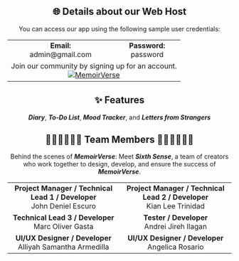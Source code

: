 <div align="center">

## 🌐 Details about our Web Host 

You can access our app using the following sample user credentials:

  <table align="center"; margin: auto;">
    <tr>
      <td align="center">
        <strong>Email:</strong><br>
        admin@gmail.com
      </td>
      <td align="center">
        <strong>Password:</strong><br>
        password
      </td>
    </tr>
    <tr>
      <td colspan="2" align="center">
        Join our community by signing up for an account.<br>
        <a href=" https://memoirverse.site/">
        <img src="https://img.shields.io/badge/Visit%20MemoirVerse-lightgreen" alt="MemoirVerse">
        </a>
      </td>
    </tr>
  </table>

## ✨ Features 
 **_Diary_**,
 **_To-Do List_**, 
 **_Mood Tracker_**, and
 **_Letters from Strangers_**

## 🧑‍💻👩‍💻🧑‍💻 Team Members 👩‍💻🧑‍💻🧑‍💻

Behind the scenes of **_MemoirVerse_**: Meet **_Sixth Sense_**, a team of creators who work together to design, develop, and ensure the success of **_MemoirVerse_**.      
  <table align="center">
    <tr>
      <td align="center"><strong>Project Manager / Technical Lead 1 / Developer</strong><br>John Deniel Escuro</td>
      <td align="center"><strong>Project Manager / Technical Lead 2 / Developer</strong><br>Kian Lee Trinidad</td>
    </tr>
    <tr>
      <td align="center"><strong>Technical Lead 3 / Developer</strong><br>Marc Oliver Gasta</td>
      <td align="center"><strong>Tester / Developer</strong><br>Andrei Jireh Ilagan</td>
    </tr>
    <tr>     
      <td align="center"><strong>UI/UX Designer / Developer</strong><br>Alliyah Samantha Armedilla</td>
      <td align="center"><strong>UI/UX Designer / Developer</strong><br>Angelica Rosario</td>
    </tr>
  </table>
</div>